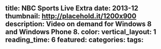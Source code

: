 title: NBC Sports Live Extra
date: 2013-12
thumbnail: http://placehold.it/1200x900
description: Video on demand for Windows 8 and Windows Phone 8.
color:
vertical_layout: 1
reading_time: 6
featured:
categories:
tags:
---
